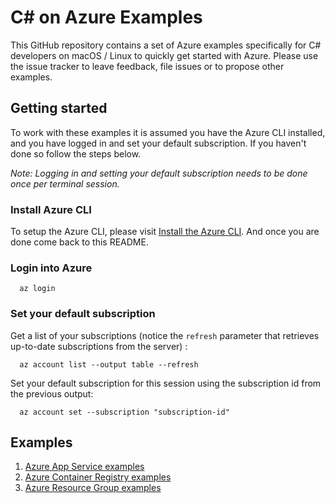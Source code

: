 # C# on Azure Examples

This GitHub repository contains a set of Azure examples specifically for C# 
developers on macOS / Linux to quickly get started with Azure. Please use the issue tracker to
leave feedback, file issues or to propose other examples.

## Getting started

To work with these examples it is assumed you have the Azure CLI installed, and
you have logged in and set your default subscription. If you haven't done so
follow the steps below.

_Note: Logging in and setting your default subscription needs to be done once 
 per terminal session._

### Install Azure CLI

To setup the Azure CLI, please visit 
[Install the Azure CLI](https://docs.microsoft.com/en-us/cli/azure/install-azure-cli).
And once you are done come back to this README.

### Login into Azure

<!-- workflow.skip() -->
````shell
  az login
````

### Set your default subscription

Get a list of your subscriptions (notice the `refresh` parameter that retrieves up-to-date subscriptions from the server) :

<!-- workflow.skip() -->
````shell
  az account list --output table --refresh
````

Set your default subscription for this session using the subscription id from the previous output:

<!-- workflow.skip() -->
````shell
  az account set --subscription "subscription-id"
````

<!-- workflow.run() 

  exit 0

  -->

## Examples

1. [Azure App Service examples](appservice/README.md)
1. [Azure Container Registry examples](acr/README.md)
1. [Azure Resource Group examples](group/README.md)


